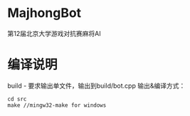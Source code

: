 # MajhongBot
第12届北京大学游戏对抗赛麻将AI

# 编译说明
build - 要求输出单文件，输出到build/bot.cpp
输出&编译方式：
```
cd src
make //mingw32-make for windows
```